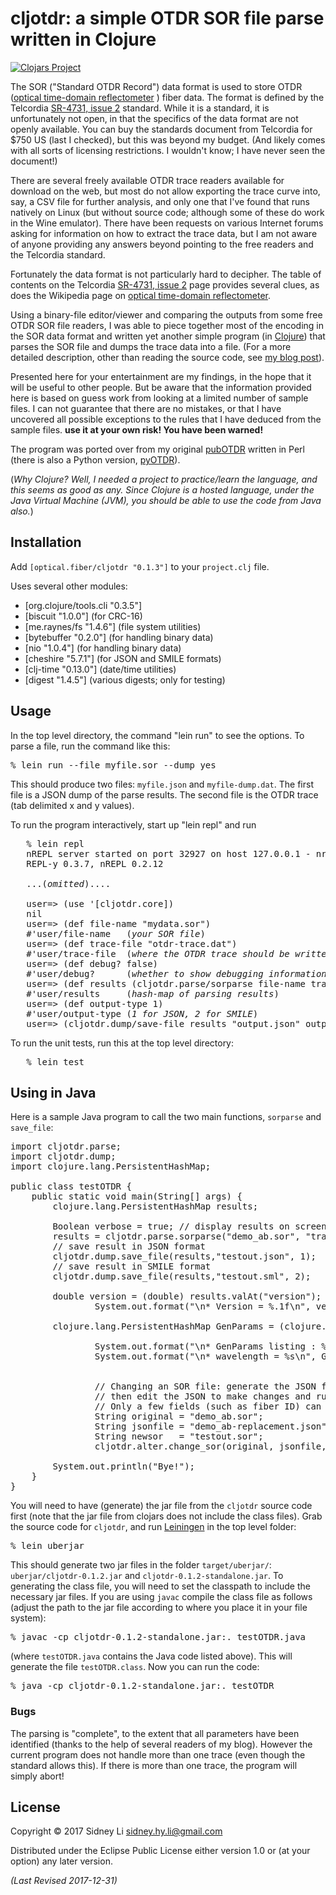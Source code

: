 # cljotdr: a simple OTDR SOR file parse written in Clojure

[![Clojars Project](https://img.shields.io/clojars/v/optical.fiber/cljotdr.svg)](https://clojars.org/optical.fiber/cljotdr)

The SOR ("Standard OTDR Record") data format is used to store OTDR
([optical time-domain
reflectometer](http://https://en.wikipedia.org/wiki/Optical_time-domain_reflectometer)
) fiber data.  The format is defined by the Telcordia [SR-4731, issue
2](http://telecom-info.telcordia.com/site-cgi/ido/docs.cgi?ID=SEARCH&DOCUMENT=SR-4731&)
standard.  While it is a standard, it is unfortunately not open, in
that the specifics of the data format are not openly available.  You
can buy the standards document from Telcordia for $750 US (last I checked), 
but this was beyond my budget. (And likely comes with
all sorts of licensing restrictions. I wouldn't know; I have never
seen the document!)


There are several freely available OTDR trace readers available for
download on the web, but most do not allow exporting the trace curve
into, say, a CSV file for further analysis, and only one that I've
found that runs natively on Linux (but without source code; although
some of these do work in the Wine emulator).  There have been requests
on various Internet forums asking for information on how to extract
the trace data, but I am not aware of anyone providing any answers
beyond pointing to the free readers and the Telcordia standard.


Fortunately the data format is not particularly hard to decipher.  The
table of contents on the Telcordia [SR-4731, issue
2](http://telecom-info.telcordia.com/site-cgi/ido/docs.cgi?ID=SEARCH&DOCUMENT=SR-4731&)
page provides several clues, as does the Wikipedia page on [optical
time-domain
reflectometer](http://https://en.wikipedia.org/wiki/Optical_time-domain_reflectometer).


Using a binary-file editor/viewer and comparing the outputs from some
free OTDR SOR file readers, I was able to piece together most of the
encoding in the SOR data format and written yet another simple program
(in [Clojure](https://clojure.org)) that parses the SOR file and dumps the trace data into a
file.  (For a more detailed description, other than reading the source
code, see [my blog
post](http://morethanfootnotes.blogspot.com/2015/07/the-otdr-optical-time-domain.html?view=sidebar)).

Presented here for your entertainment are my findings, in the hope
that it will be useful to other people.  But be aware that the
information provided here is based on guess work from looking at a
limited number of sample files.  I can not guarantee that there are no
mistakes, or that I have uncovered all possible exceptions to the
rules that I have deduced from the sample files.  **use it at your own
risk! You have been warned!**

The program was ported over from my original [pubOTDR](https://github.com/sid5432/pubOTDR)
written in Perl (there is also a Python version, [pyOTDR](https://github.com/sid5432/pyOTDR)).

(<i>Why Clojure?  Well, I needed a project to practice/learn the language, and
this seems as good as any.  Since Clojure is a hosted language, under the Java Virtual Machine (JVM),
you should be able to use the code from Java also.</i>)


## Installation

Add <code>[optical.fiber/cljotdr "0.1.3"]</code> to your <code>project.clj</code> file.

Uses several other modules:

* [org.clojure/tools.cli "0.3.5"]
* [biscuit "1.0.0"] (for CRC-16)
* [me.raynes/fs "1.4.6"] (file system utilities)
* [bytebuffer "0.2.0"] (for handling binary data)
* [nio "1.0.4"] (for handling binary data)
* [cheshire "5.7.1"] (for JSON and SMILE formats)
* [clj-time "0.13.0"] (date/time utilities)
* [digest "1.4.5"] (various digests; only for testing)

## Usage

In the top level directory, the command "lein run" to see the options.  To parse a file, run
the command like this:

<pre>
% lein run --file myfile.sor --dump yes
</pre>

This should produce two files: <code>myfile.json</code> and <code>myfile-dump.dat</code>.
The first file is a JSON dump of the parse results.  The second file is the OTDR trace
(tab delimited x and y values).

To run the program interactively, start up "lein repl" and run

<pre>
   % lein repl
   nREPL server started on port 32927 on host 127.0.0.1 - nrepl://127.0.0.1:32927
   REPL-y 0.3.7, nREPL 0.2.12
   
   ...(<i>omitted</i>)....
   
   user=> (use '[cljotdr.core])
   nil
   user=> (def file-name "mydata.sor")
   #'user/file-name   (<i>your SOR file</i>)
   user=> (def trace-file "otdr-trace.dat")
   #'user/trace-file  (<i>where the OTDR trace should be written to; use nil to avoid writing to file</i>)
   user=> (def debug? false)
   #'user/debug?      (<i>whether to show debugging information on screen</i>)
   user=> (def results (cljotdr.parse/sorparse file-name trace-file debug?))
   #'user/results     (<i>hash-map of parsing results</i>)
   user=> (def output-type 1)
   #'user/output-type (<i>1 for JSON, 2 for SMILE</i>)
   user=> (cljotdr.dump/save-file results "output.json" output-type) 
</pre>

To run the unit tests, run this at the top level directory:

<pre>
   % lein test
</pre>

## Using in Java

Here is a sample Java program to call the two main functions, <code>sorparse</code> and
<code>save_file</code>:

<pre>
import cljotdr.parse;
import cljotdr.dump;
import clojure.lang.PersistentHashMap;

public class testOTDR {
	public static void main(String[] args) {
		clojure.lang.PersistentHashMap results;
		
		Boolean verbose = true; // display results on screen
		results = cljotdr.parse.sorparse("demo_ab.sor", "trace.dat", verbose);
		// save result in JSON format
		cljotdr.dump.save_file(results,"testout.json", 1);
		// save result in SMILE format
		cljotdr.dump.save_file(results,"testout.sml", 2);
		
		double version = (double) results.valAt("version");
                System.out.format("\n* Version = %.1f\n", version);
		
		clojure.lang.PersistentHashMap GenParams = (clojure.lang.PersistentHashMap) results.valAt("GenParams");

                System.out.format("\n* GenParams listing : %s\n", GenParams);
                System.out.format("\n* wavelength = %s\n", GenParams.valAt("wavelength"));


                // Changing an SOR file: generate the JSON file from parsing the original SOR file
                // then edit the JSON to make changes and run the change_sor() function.
                // Only a few fields (such as fiber ID) can be changed; most are ignored.
                String original = "demo_ab.sor";
                String jsonfile = "demo_ab-replacement.json";
                String newsor   = "testout.sor";
                cljotdr.alter.change_sor(original, jsonfile, newsor);

		System.out.println("Bye!");
	}
}
</pre>

You will need to have (generate) the jar file from the <code>cljotdr</code> source code first (note that the jar file from clojars does not include the class files).  Grab the source code for <code>cljotdr</code>, and run [Leiningen](https://leiningen.org) in the top level folder:

<pre>
% lein uberjar
</pre>

This should generate two jar files in the folder <code>target/uberjar/</code>: <code>uberjar/cljotdr-0.1.2.jar</code> and 
<code>cljotdr-0.1.2-standalone.jar</code>.  To generating the class file, you will need to set the classpath to include the necessary jar files.  If you are using <code>javac</code> compile the class file as follows (adjust the path to the jar file according to where you place it in your file system):

<pre>
% javac -cp cljotdr-0.1.2-standalone.jar:. testOTDR.java
</pre>

(where <code>testOTDR.java</code> contains the Java code listed above).  This will generate the file <code>testOTDR.class</code>.  Now you can run the code:

<pre>
% java -cp cljotdr-0.1.2-standalone.jar:. testOTDR
</pre>


### Bugs
    
The parsing is "complete", to the extent that all parameters have been identified (thanks
to the help of several readers of my blog).  However the current program does not handle more than
one trace (even though the standard allows this).  If there is more than one trace, the program
will simply abort!


## License

Copyright © 2017 Sidney Li <sidney.hy.li@gmail.com>

Distributed under the Eclipse Public License either version 1.0 or (at
your option) any later version.

<i>(Last Revised 2017-12-31)</i>
